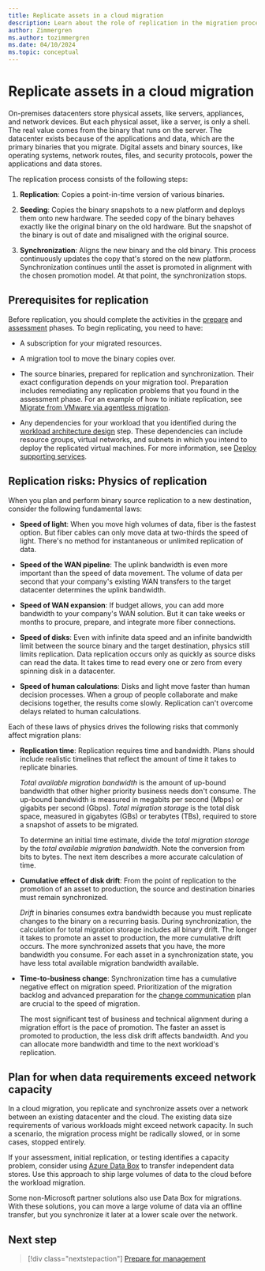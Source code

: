 ```yaml
---
title: Replicate assets in a cloud migration
description: Learn about the role of replication in the migration process and how to plan for the prerequisites and risks of replication activities.
author: Zimmergren
ms.author: tozimmergren
ms.date: 04/10/2024
ms.topic: conceptual
---
```


# Replicate assets in a cloud migration

On-premises datacenters store physical assets, like servers, appliances, and network devices. But each physical asset, like a server, is only a shell. The real value comes from the binary that runs on the server. The datacenter exists because of the applications and data, which are the primary binaries that you migrate. Digital assets and binary sources, like operating systems, network routes, files, and security protocols, power the applications and data stores.

The replication process consists of the following steps:

1. **Replication**: Copies a point-in-time version of various binaries.

1. **Seeding**:  Copies the binary snapshots to a new platform and deploys them onto new hardware. The seeded copy of the binary behaves exactly like the original binary on the old hardware. But the snapshot of the binary is out of date and misaligned with the original source.
1. **Synchronization**: Aligns the new binary and the old binary. This process continuously updates the copy that's stored on the new platform. Synchronization continues until the asset is promoted in alignment with the chosen promotion model. At that point, the synchronization stops.

## Prerequisites for replication

Before replication, you should complete the activities in the [prepare](../prepare/index.md) and [assessment](../assess/index.md) phases. To begin replicating, you need to have:

- A subscription for your migrated resources.

- A migration tool to move the binary copies over.
- The source binaries, prepared for replication and synchronization. Their exact configuration depends on your migration tool. Preparation includes remediating any replication problems that you found in the assessment phase. For an example of how to initiate replication, see [Migrate from VMware via agentless migration](/azure/migrate/tutorial-migrate-vmware).
- Any dependencies for your workload that you identified during the [workload architecture design](../assess/architect.md) step. These dependencies can include resource groups, virtual networks, and subnets in which you intend to deploy the replicated virtual machines. For more information, see [Deploy supporting services](../deploy/deploy-supporting-services.md).

## Replication risks: Physics of replication

When you plan and perform binary source replication to a new destination, consider the following fundamental laws:

- **Speed of light**: When you move high volumes of data, fiber is the fastest option. But fiber cables can only move data at two-thirds the speed of light. There's no method for instantaneous or unlimited replication of data.

- **Speed of the WAN pipeline**: The uplink bandwidth is even more important than the speed of data movement. The volume of data per second that your company's existing WAN transfers to the target datacenter determines the uplink bandwidth.

- **Speed of WAN expansion**: If budget allows, you can add more bandwidth to your company's WAN solution. But it can take weeks or months to procure, prepare, and integrate more fiber connections.

- **Speed of disks**: Even with infinite data speed and an infinite bandwidth limit between the source binary and the target destination, physics still limits replication. Data replication occurs only as quickly as source disks can read the data. It takes time to read every one or zero from every spinning disk in a datacenter.

- **Speed of human calculations**: Disks and light move faster than human decision processes. When a group of people collaborate and make decisions together, the results come slowly. Replication can't overcome delays related to human calculations.

Each of these laws of physics drives the following risks that commonly affect migration plans:

- **Replication time**: Replication requires time and bandwidth. Plans should include realistic timelines that reflect the amount of time it takes to replicate binaries.

  *Total available migration bandwidth* is the amount of up-bound bandwidth that other higher priority business needs don't consume. The up-bound bandwidth is measured in megabits per second (Mbps) or gigabits per second (Gbps). *Total migration storage* is the total disk space, measured in gigabytes (GBs) or terabytes (TBs), required to store a snapshot of assets to be migrated.

  To determine an initial time estimate, divide the *total migration storage* by the *total available migration bandwidth*. Note the conversion from bits to bytes. The next item describes a more accurate calculation of time.

- **Cumulative effect of disk drift**: From the point of replication to the promotion of an asset to production, the source and destination binaries must remain synchronized.

  *Drift* in binaries consumes extra bandwidth because you must replicate changes to the binary on a recurring basis. During synchronization, the calculation for total migration storage includes all binary drift. The longer it takes to promote an asset to production, the more cumulative drift occurs. The more synchronized assets that you have, the more bandwidth you consume. For each asset in a synchronization state, you have less total available migration bandwidth available.

- **Time-to-business change**: Synchronization time has a cumulative negative effect on migration speed. Prioritization of the migration backlog and advanced preparation for the [change communication](../release/change-communication.md) plan are crucial to the speed of migration.

  The most significant test of business and technical alignment during a migration effort is the pace of promotion. The faster an asset is promoted to production, the less disk drift affects bandwidth. And you can allocate more bandwidth and time to the next workload's replication.

## Plan for when data requirements exceed network capacity

In a cloud migration, you replicate and synchronize assets over a network between an existing datacenter and the cloud. The existing data size requirements of various workloads might exceed network capacity. In such a scenario, the migration process might be radically slowed, or in some cases, stopped entirely.

If your assessment, initial replication, or testing identifies a capacity problem, consider using [Azure Data Box](/azure/databox/data-box-overview) to transfer independent data stores. Use this approach to ship large volumes of data to the cloud before the workload migration.

Some non-Microsoft partner solutions also use Data Box for migrations. With these solutions, you can move a large volume of data via an offline transfer, but you synchronize it later at a lower scale over the network.

## Next step

> [!div class="nextstepaction"]
> [Prepare for management](./prepare-for-management.md)
